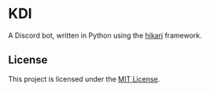 # KDI

A Discord bot, written in Python using the [hikari](https://github.com/hikari-py/hikari) framework.

## License

This project is licensed under the [MIT License](LICENSE.md).

